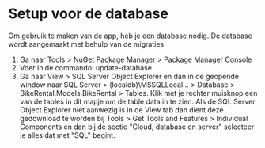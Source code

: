 # Setup voor de database
Om gebruik te maken van de app, heb je een database nodig. De database wordt aangemaakt met behulp van de migraties
1. Ga naar Tools > NuGet Package Manager > Package Manager Console
2. Voer in de commando: update-database
3. Ga naar View > SQL Server Object Explorer en dan in de geopende window naar SQL Server > (localdb)\MSSQLLocal... > Database > BikeRental.Models.BikeRental > Tables. Klik met je rechter muisknop een van de tables in dit mapje om de table data in te zien. 
Als de SQL Server Object Explorer niet aanwezig is in de View tab dan dient deze gedownload te worden bij Tools > Get Tools and Features > Individual Components  en dan bij de sectie "Cloud, database en server" selecteer je alles dat met "SQL" begint. 
